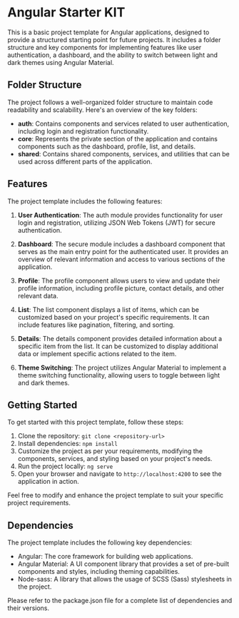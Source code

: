 # Angular Starter KIT

This is a basic project template for Angular applications, designed to provide a structured starting point for future projects. It includes a folder structure and key components for implementing features like user authentication, a dashboard, and the ability to switch between light and dark themes using Angular Material.

## Folder Structure

The project follows a well-organized folder structure to maintain code readability and scalability. Here's an overview of the key folders:

- **auth**: Contains components and services related to user authentication, including login and registration functionality.
- **core**: Represents the private section of the application and contains components such as the dashboard, profile, list, and details.
- **shared**: Contains shared components, services, and utilities that can be used across different parts of the application.

## Features

The project template includes the following features:

1. **User Authentication**: The auth module provides functionality for user login and registration, utilizing JSON Web Tokens (JWT) for secure authentication.

2. **Dashboard**: The secure module includes a dashboard component that serves as the main entry point for the authenticated user. It provides an overview of relevant information and access to various sections of the application.

3. **Profile**: The profile component allows users to view and update their profile information, including profile picture, contact details, and other relevant data.

4. **List**: The list component displays a list of items, which can be customized based on your project's specific requirements. It can include features like pagination, filtering, and sorting.

5. **Details**: The details component provides detailed information about a specific item from the list. It can be customized to display additional data or implement specific actions related to the item.

6. **Theme Switching**: The project utilizes Angular Material to implement a theme switching functionality, allowing users to toggle between light and dark themes.

## Getting Started

To get started with this project template, follow these steps:

1. Clone the repository: `git clone <repository-url>`
2. Install dependencies: `npm install`
3. Customize the project as per your requirements, modifying the components, services, and styling based on your project's needs.
4. Run the project locally: `ng serve`
5. Open your browser and navigate to `http://localhost:4200` to see the application in action.

Feel free to modify and enhance the project template to suit your specific project requirements.

## Dependencies

The project template includes the following key dependencies:

- Angular: The core framework for building web applications.
- Angular Material: A UI component library that provides a set of pre-built components and styles, including theming capabilities.
- Node-sass: A library that allows the usage of SCSS (Sass) stylesheets in the project.

Please refer to the package.json file for a complete list of dependencies and their versions.
